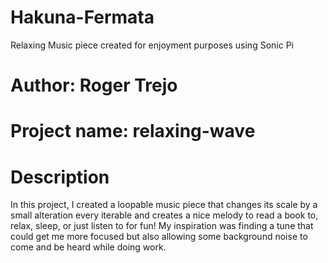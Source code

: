 # Hakuna-Fermata
Relaxing Music piece created for enjoyment purposes using Sonic Pi
# Author: Roger Trejo
# Project name: relaxing-wave
# Description
In this project, I created a loopable music piece that changes its scale by a small alteration every iterable and creates a nice melody to read a book to, relax, sleep, or just listen to for fun!
My inspiration was finding a tune that could get me more focused but also allowing some background noise to come and be heard while doing work. 

